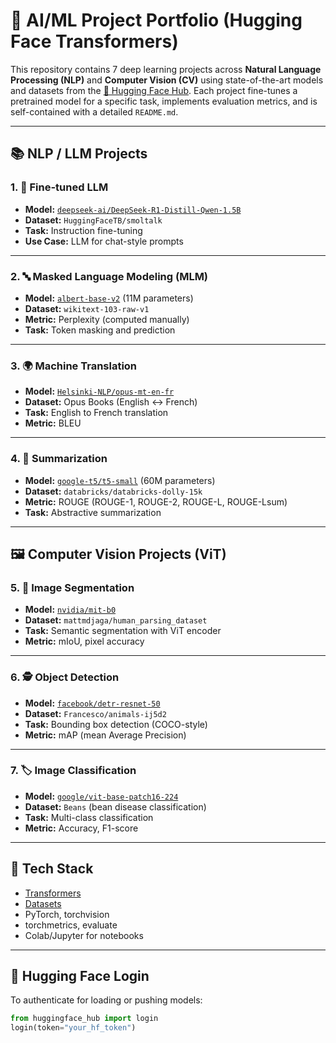 # 🚀 AI/ML Project Portfolio (Hugging Face Transformers)

This repository contains 7 deep learning projects across **Natural Language Processing (NLP)** and **Computer Vision (CV)** using state-of-the-art models and datasets from the [🤗 Hugging Face Hub](https://huggingface.co/). Each project fine-tunes a pretrained model for a specific task, implements evaluation metrics, and is self-contained with a detailed `README.md`.

---

## 📚 NLP / LLM Projects

### 1. 🧠 Fine-tuned LLM
- **Model:** [`deepseek-ai/DeepSeek-R1-Distill-Qwen-1.5B`](https://huggingface.co/deepseek-ai/DeepSeek-R1-Distill-Qwen-1.5B)
- **Dataset:** `HuggingFaceTB/smoltalk`
- **Task:** Instruction fine-tuning
- **Use Case:** LLM for chat-style prompts

---

### 2. 🔤 Masked Language Modeling (MLM)
- **Model:** [`albert-base-v2`](https://huggingface.co/albert-base-v2) (11M parameters)
- **Dataset:** `wikitext-103-raw-v1`
- **Metric:** Perplexity (computed manually)
- **Task:** Token masking and prediction

---

### 3. 🌍 Machine Translation
- **Model:** [`Helsinki-NLP/opus-mt-en-fr`](https://huggingface.co/Helsinki-NLP/opus-mt-en-fr)
- **Dataset:** Opus Books (English ↔ French)
- **Task:** English to French translation
- **Metric:** BLEU

---

### 4. 📝 Summarization
- **Model:** [`google-t5/t5-small`](https://huggingface.co/google-t5/t5-small) (60M parameters)
- **Dataset:** `databricks/databricks-dolly-15k`
- **Metric:** ROUGE (ROUGE-1, ROUGE-2, ROUGE-L, ROUGE-Lsum)
- **Task:** Abstractive summarization

---

## 🖼️ Computer Vision Projects (ViT)

### 5. 🧩 Image Segmentation
- **Model:** [`nvidia/mit-b0`](https://huggingface.co/nvidia/mit-b0)
- **Dataset:** `mattmdjaga/human_parsing_dataset`
- **Task:** Semantic segmentation with ViT encoder
- **Metric:** mIoU, pixel accuracy

---

### 6. 🕵️ Object Detection
- **Model:** [`facebook/detr-resnet-50`](https://huggingface.co/facebook/detr-resnet-50)
- **Dataset:** `Francesco/animals-ij5d2`
- **Task:** Bounding box detection (COCO-style)
- **Metric:** mAP (mean Average Precision)

---

### 7. 🏷️ Image Classification
- **Model:** [`google/vit-base-patch16-224`](https://huggingface.co/google/vit-base-patch16-224)
- **Dataset:** `Beans` (bean disease classification)
- **Task:** Multi-class classification
- **Metric:** Accuracy, F1-score

---

## 🧰 Tech Stack

- [Transformers](https://github.com/huggingface/transformers)
- [Datasets](https://github.com/huggingface/datasets)
- PyTorch, torchvision
- torchmetrics, evaluate
- Colab/Jupyter for notebooks

---

## 🔐 Hugging Face Login

To authenticate for loading or pushing models:

```python
from huggingface_hub import login
login(token="your_hf_token")
